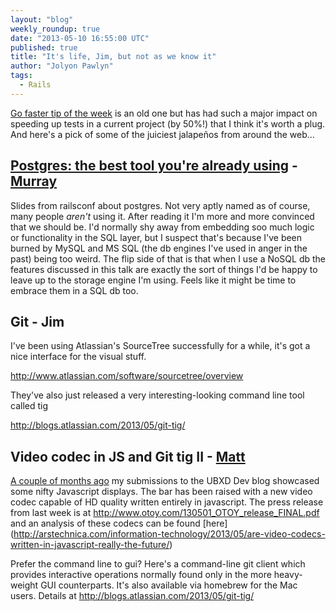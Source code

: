 ```yaml
---
layout: "blog"
weekly_roundup: true
date: "2013-05-10 16:55:00 UTC"
published: true
title: "It's life, Jim, but not as we know it"
author: "Jolyon Pawlyn"
tags:
  - Rails
---
```


[Go faster tip of the week](http://ariejan.net/2011/09/24/rspec-speed-up-by-tweaking-ruby-garbage-collection/) is an old one but has had such a major impact on speeding up tests in a current project (by 50%!) that I think it's worth a plug. And here's a pick of some of the juiciest jalapeños from around the web...

## [Postgres: the best tool you're already using](http://adamsanderson.github.io/railsconf_2013/)  - [Murray](/people/murray-steele)

Slides from railsconf about postgres.  Not very aptly named as of course, many people *aren't* using it.  After reading it I'm more and more convinced that we should be.  I'd normally shy away from embedding soo much logic or functionality in the SQL layer, but I suspect that's because I've been burned by MySQL and MS SQL (the db engines I've used in anger in the past) being too weird.  The flip side of that is that when I use a NoSQL db the features discussed in this talk are exactly the sort of things I'd be happy to leave up to the storage engine I'm using.  Feels like it might be time to embrace them in a SQL db too.

## Git   - Jim

I've been using Atlassian's SourceTree successfully for a while, it's got a nice interface for the visual stuff.

http://www.atlassian.com/software/sourcetree/overview

They've also just released a very interesting-looking command line tool called tig

http://blogs.atlassian.com/2013/05/git-tig/

## Video codec in JS and Git tig II - [Matt](/people/matt-peperell)

[A couple of months ago](http://www.unboxedconsulting.com/blog/improve-your-week-with-this-1-weird-old-tip) my submissions to the UBXD Dev blog showcased some nifty Javascript displays. The bar has been raised with a new video codec capable of HD quality written entirely in javascript.  The press release from last week is at http://www.otoy.com/130501_OTOY_release_FINAL.pdf and an analysis of these codecs can be found [here] (http://arstechnica.com/information-technology/2013/05/are-video-codecs-written-in-javascript-really-the-future/)

Prefer the command line to gui? Here's a command-line git client which provides interactive operations normally found only in the more heavy-weight GUI counterparts. It's also available via homebrew for the Mac users. Details at http://blogs.atlassian.com/2013/05/git-tig/
